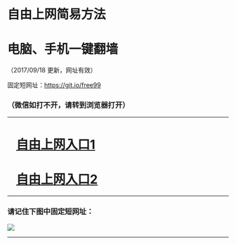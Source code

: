 ﻿# 自由上网简易方法

# 电脑、手机一键翻墙

（2017/09/18 更新，网址有效）

固定短网址：https://git.io/free99

### （微信如打不开，请转到浏览器打开）


***





# &nbsp;&nbsp; <a href="http://ft768621744.fwq-tz1005.info/fwqtz01.html?t=09180012185 " target="_blank">自由上网入口1</a>
# &nbsp;&nbsp; <a href="http://ft318445907.fwq-tz1006.info/fwqtz02.html?t=091800131805 " target="_blank">自由上网入口2</a>
***

### 请记住下图中固定短网址：

<img src="https://s3-us-west-2.amazonaws.com/fwq-1001/yjfq-20170905okok.png" /> 


***


